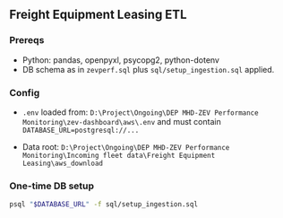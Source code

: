 ## Freight Equipment Leasing ETL

### Prereqs
- Python: pandas, openpyxl, psycopg2, python-dotenv
- DB schema as in `zevperf.sql` plus `sql/setup_ingestion.sql` applied.

### Config
- `.env` loaded from:
  `D:\Project\Ongoing\DEP MHD-ZEV Performance Monitoring\zev-dashboard\aws\.env`
  and must contain `DATABASE_URL=postgresql://...`

- Data root:
  `D:\Project\Ongoing\DEP MHD-ZEV Performance Monitoring\Incoming fleet data\Freight Equipment Leasing\aws_download`

### One-time DB setup
```bash
psql "$DATABASE_URL" -f sql/setup_ingestion.sql
